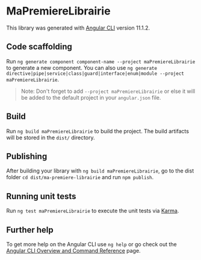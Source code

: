 # MaPremiereLibrairie

This library was generated with [Angular CLI](https://github.com/angular/angular-cli) version 11.1.2.

## Code scaffolding

Run `ng generate component component-name --project maPremiereLibrairie` to generate a new component. You can also use `ng generate directive|pipe|service|class|guard|interface|enum|module --project maPremiereLibrairie`.
> Note: Don't forget to add `--project maPremiereLibrairie` or else it will be added to the default project in your `angular.json` file. 

## Build

Run `ng build maPremiereLibrairie` to build the project. The build artifacts will be stored in the `dist/` directory.

## Publishing

After building your library with `ng build maPremiereLibrairie`, go to the dist folder `cd dist/ma-premiere-librairie` and run `npm publish`.

## Running unit tests

Run `ng test maPremiereLibrairie` to execute the unit tests via [Karma](https://karma-runner.github.io).

## Further help

To get more help on the Angular CLI use `ng help` or go check out the [Angular CLI Overview and Command Reference](https://angular.io/cli) page.
